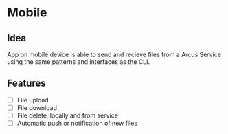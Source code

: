 # Mobile

## Idea
App on mobile device is able to send and recieve files from a Arcus Service using the same
patterns and interfaces as the CLI.

## Features
- [ ] File upload
- [ ] File download
- [ ] File delete, locally and from service
- [ ] Automatic push or notification of new files